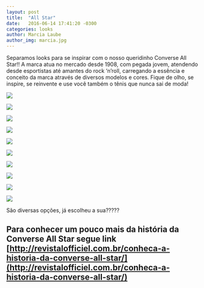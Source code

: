 ```yaml
---
layout: post
title:  "All Star"
date:   2016-06-14 17:41:20 -0300
categories: looks
author: Marcia Laube
author_img: marcia.jpg
---
```


Separamos looks para se inspirar com o nosso queridinho Converse All Star!! A marca atua no mercado desde 1908, com pegada jovem, atendendo desde esportistas até amantes do rock ‘n’roll, carregando a essência e conceito da marca através de diversos modelos e cores. 
Fique de olho, se inspire, se reinvente e use você também o tênis que nunca sai de moda!

![](http://www.alessandrostein.com/blog-fashion-hug/images/posts/j1.png)

![](http://www.alessandrostein.com/blog-fashion-hug/images/posts/j2.png)

![](http://www.alessandrostein.com/blog-fashion-hug/images/posts/j3.png)

![](http://www.alessandrostein.com/blog-fashion-hug/images/posts/j4.png)

![](http://www.alessandrostein.com/blog-fashion-hug/images/posts/j5.png)

![](http://www.alessandrostein.com/blog-fashion-hug/images/posts/j6.png)

![](http://www.alessandrostein.com/blog-fashion-hug/images/posts/j7.png)

![](http://www.alessandrostein.com/blog-fashion-hug/images/posts/j8.png)

![](http://www.alessandrostein.com/blog-fashion-hug/images/posts/j9.png)

![](http://www.alessandrostein.com/blog-fashion-hug/images/posts/j10.png)

São diversas opções, já escolheu a sua?????

Para conhecer um pouco mais da história da Converse All Star segue link
[http://revistalofficiel.com.br/conheca-a-historia-da-converse-all-star/](http://revistalofficiel.com.br/conheca-a-historia-da-converse-all-star/)
---- 

